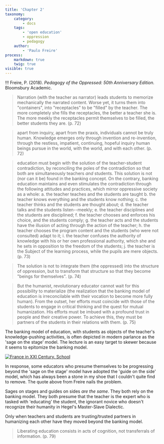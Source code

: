 ```yaml
---
title: 'Chapter 2'
taxonomy:
    category:
        - docs
    tags:
        - 'open education'
        - oppression
        - pedagogy
    author:
        - 'Paulo Freire'
process:
    markdown: true
    twig: true
visible: true
---
```


!!! Freire, P. (2018). *Pedagogy of the Oppressed: 50th Anniversary Edition.* Bloomsbury Academic.

> Narration (with the teacher as narrator) leads students to memorize mechanically the narrated content. Worse yet, it turns them into "containers", into "receptacles" to be "filled" by the teacher. The more completely she fills the receptacles, the better a teacher she is. The more meekly the receptacles permit themselves to be filled, the better students they are. (p. 72)

> apart from inquiry, apart from the praxis, individuals cannot be truly human. Knowledge emerges only through invention and re-invention, through the restless, impatient, continuing, hopeful inquiry human beings pursue in the world, with the world, and with each other. (p. 72)

> education must begin with the solution of the teacher-student contradiction, by reconciling the poles of the contradiction so that both are simultaneously teachers *and* students. This solution is not (nor can it be) found in the banking concept. On the contrary, banking education maintains and even stimulates the contradiction through the following attitudes and practices, which mirror oppressive society as a whole:
> a. the teacher teaches and the students are taught
> b. the teacher knows everything and the students know nothing;
> c. the teacher thinks and the students are thought about;
> d. the teacher talks and the students listen--meekly;
> e. the teacher disciplines and the students are disciplined;
> f. the teacher chooses and enforces his choice, and the students comply;
> g. the teacher acts and the students have the illusion of acting through the action of the teacher;
> h. the teacher chooses the program content and the students (who were not consulted) adapt to it;
> i. the teacher confuses the authority of knowledge with his or her own professional authority, which she and he sets in opposition to the freedom of the students;
> j. the teacher is the Subject of the learning process, while the pupils are mere objects. (p. 73)

> The solution is not to integrate them (the oppressed) into the structure of oppression, but to transform that structure so that they become "beings for themselves". (p. 74)

> But the humanist, revolutionary educator cannot wait for this possibility to materialize (the realization that the banking model of education is irreconcilable with their vocation to become more fully human). From the outset, her efforts must coincide with those of the students to engage in critical thinking and the quest for mutual humanization. His efforts must be imbued with a profound trust in people and their creative power. To achieve this, they must be partners of the students in their relations with them. (p. 75)

The banking model of education, with students as objects of the teacher's knowledge-pushing activities, is often depicted in modern parlance as the 'sage on the stage' model. The lecture is an easy target to skewer because it seems to epitomize the banking model.

[![France in XXI Century. School](https://upload.wikimedia.org/wikipedia/commons/thumb/0/05/France_in_XXI_Century._School.jpg/512px-France_in_XXI_Century._School.jpg)](https://commons.wikimedia.org/wiki/File:France_in_XXI_Century._School.jpg "Jean Marc Cote (if 1901) or Villemard (if 1910)
http://publicdomainreview.org/2012/06/30/france-in-the-year-2000-1899-1910/ [Public domain or Public domain], via Wikimedia Commons")

In response, some educators who presume themselves to be progressing beyond the 'sage on the stage' model have adopted the 'guide on the side' model, which has always been a stone in my shoe that I couldn't quite find to remove. The quote above from Freire nails the problem.

Sages on stages and guides on sides *are the same*. They both rely on the banking model. They both presume that the teacher is the expert who is tasked with 'educating' the student, the ignorant novice who doesn't recognize their humanity in Hegel's Master-Slave Dialectic.

Only when teachers and students are trusting/trusted partners in humanizing each other have they moved beyond the banking model.

> Liberating education consists in acts of cognition, not transferrals of information. (p. 79)
